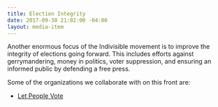```yaml
---
title: Election Integrity
date: 2017-09-30 21:02:00 -04:00
layout: media-item
---
```


Another enormous focus of the Indivisible movement is to improve the integrity of elections going forward. This includes efforts against gerrymandering, money in politics, voter suppression, and ensuring an informed public by defending a free press. 

Some of the organizations we collaborate with on this front are:
* [Let People Vote](https://www.aclu.org/other/let-people-vote-removing-restrictions-and-barriers-voting-america)
